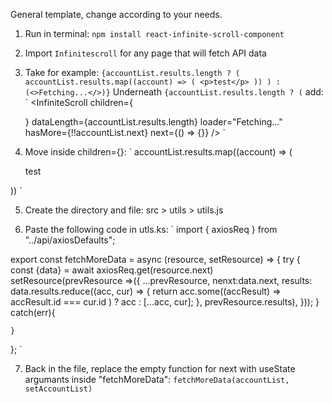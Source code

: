 General template, change according to your needs.

1. Run in terminal:
`npm install react-infinite-scroll-component`

2. Import `Infinitescroll` for any page that will fetch API data

3. Take for example:
`
{accountList.results.length ? (
    accountList.results.map((account) => (
        <p>test</p>
    ))
) : (<>Fetching...</>)}
`
Underneath `{accountList.results.length ? (` add:
`
<InfiniteScroll
    children={

    }
    dataLength={accountList.results.length}
    loader="Fetching..."
    hasMore={!!accountList.next}
    next={() => {}}
/>
`

4. Move inside children={}:
`
accountList.results.map((account) => (
    <p>test</p>
))
`

5. Create the directory and file: src > utils > utils.js

6. Paste the following code in utls.ks:
`
import { axiosReq } from "../api/axiosDefaults";

export const fetchMoreData = async (resource, setResource) => {
    try {
        const {data} = await axiosReq.get(resource.next)
        setResource(prevResource =>({
            ...prevResource,
            nenxt:data.next,
            results: data.results.reduce((acc, cur) => {
                return acc.some((accResult) => accResult.id === cur.id )
                ? acc
                : [...acc, cur];
            }, prevResource.results),
        }));
    } catch(err){

    }
};
`

7. Back in the file, replace the empty function for next with useState argumants inside "fetchMoreData":
`fetchMoreData(accountList, setAccountList)`